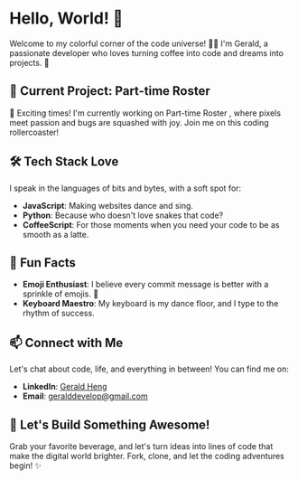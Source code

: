 # Hello, World! 👋

Welcome to my colorful corner of the code universe! 🌈✨ I'm Gerald, a passionate developer who loves turning coffee into code and dreams into projects. 🚀

## 🚧 Current Project: Part-time Roster 

🎉 Exciting times! I'm currently working on Part-time Roster , where pixels meet passion and bugs are squashed with joy. Join me on this coding rollercoaster!

## 🛠️ Tech Stack Love

I speak in the languages of bits and bytes, with a soft spot for:

- **JavaScript**: Making websites dance and sing.
- **Python**: Because who doesn't love snakes that code?
- **CoffeeScript**: For those moments when you need your code to be as smooth as a latte.

## 🌟 Fun Facts

- **Emoji Enthusiast**: I believe every commit message is better with a sprinkle of emojis. 🎉
- **Keyboard Maestro**: My keyboard is my dance floor, and I type to the rhythm of success.

## 📫 Connect with Me

Let's chat about code, life, and everything in between! You can find me on:
- **LinkedIn**: [Gerald Heng](https://www.linkedin.com/in/gerald-heng-here/)
- **Email**: geralddevelop@gmail.com

## 🚀 Let's Build Something Awesome!

Grab your favorite beverage, and let's turn ideas into lines of code that make the digital world brighter. Fork, clone, and let the coding adventures begin! ✨
